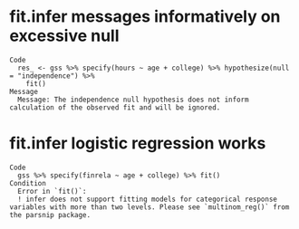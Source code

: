 # fit.infer messages informatively on excessive null

    Code
      res_ <- gss %>% specify(hours ~ age + college) %>% hypothesize(null = "independence") %>%
        fit()
    Message
      Message: The independence null hypothesis does not inform calculation of the observed fit and will be ignored.

# fit.infer logistic regression works

    Code
      gss %>% specify(finrela ~ age + college) %>% fit()
    Condition
      Error in `fit()`:
      ! infer does not support fitting models for categorical response variables with more than two levels. Please see `multinom_reg()` from the parsnip package.

